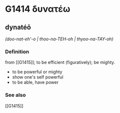 # G1414 δυνατέω

## dynatéō

_(doo-nat-eh'-o | thoo-na-TEH-oh | thyoo-na-TAY-oh)_

### Definition

from [[G1415]]; to be efficient (figuratively); be mighty.

- to be powerful or mighty
- show one's self powerful
- to be able, have power

### See also

[[G1415]]

